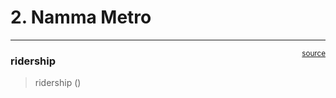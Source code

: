 # 2. Namma Metro


<!-- WARNING: THIS FILE WAS AUTOGENERATED! DO NOT EDIT! -->

------------------------------------------------------------------------

<a
href="https://github.com/traffic-kowshik/traffic-data-bengaluru/blob/main/traffic_data_bengaluru/apis/namma_metro.py#L19"
target="_blank" style="float:right; font-size:smaller">source</a>

### ridership

>  ridership ()
